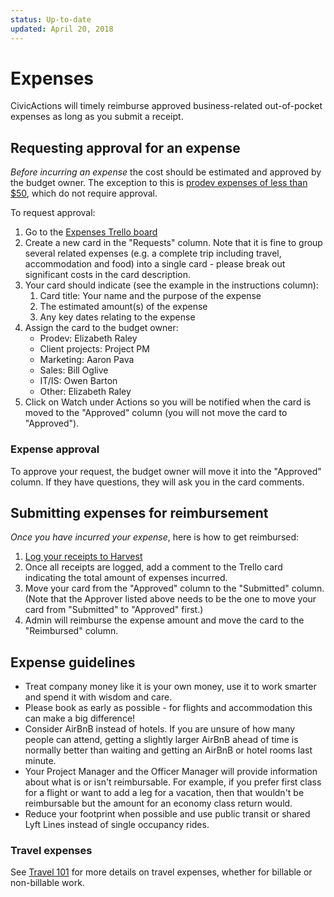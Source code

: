 ```yaml
---
status: Up-to-date
updated: April 20, 2018
---
```


# Expenses

CivicActions will timely reimburse approved business-related out-of-pocket expenses as long as you submit a receipt.

## Requesting approval for an expense

<!-- prettier-ignore -->
_Before incurring an expense_ the cost should be estimated and approved by the budget owner. The exception to this is [prodev expenses of less than $50](prodev.md#your-prodev-budget), which do not require approval.

To request approval:

1.  Go to the [Expenses Trello board](https://trello.com/b/2b6lZZ2Q/expenses)
2.  Create a new card in the "Requests" column. Note that it is fine to group several related expenses (e.g. a complete trip including travel, accommodation and food) into a single card - please break out significant costs in the card description.
3.  Your card should indicate (see the example in the instructions column):
    1.  Card title: Your name and the purpose of the expense
    2.  The estimated amount(s) of the expense
    3.  Any key dates relating to the expense
4.  Assign the card to the budget owner:
    - Prodev: Elizabeth Raley
    - Client projects: Project PM
    - Marketing: Aaron Pava
    - Sales: Bill Oglive
    - IT/IS: Owen Barton
    - Other: Elizabeth Raley
5.  Click on Watch under Actions so you will be notified when the card is moved to the "Approved" column (you will not move the card to "Approved").

### Expense approval

To approve your request, the budget owner will move it into the "Approved" column. If they have questions, they will ask you in the card comments.

## Submitting expenses for reimbursement

_Once you have incurred your expense_, here is how to get reimbursed:

1.  [Log your receipts to Harvest](../050-how-we-work/tools/harvest.md#tracking-expenses)
2.  Once all receipts are logged, add a comment to the Trello card indicating the total amount of expenses incurred.
3.  Move your card from the "Approved" column to the "Submitted" column. (Note that the Approver listed above needs to be the one to move your card from "Submitted" to "Approved" first.)
4.  Admin will reimburse the expense amount and move the card to the "Reimbursed" column.

## Expense guidelines

- Treat company money like it is your own money, use it to work smarter and spend it with wisdom and care.
- Please book as early as possible - for flights and accommodation this can make a big difference!
- Consider AirBnB instead of hotels. If you are unsure of how many people can attend, getting a slightly larger AirBnB ahead of time is normally better than waiting and getting an AirBnB or hotel rooms last minute.
- Your Project Manager and the Officer Manager will provide information about what is or isn't reimbursable. For example, if you prefer first class for a flight or want to add a leg for a vacation, then that wouldn't be reimbursable but the amount for an economy class return would.
- Reduce your footprint when possible and use public transit or shared Lyft Lines instead of single occupancy rides.

### Travel expenses

See [Travel 101](travel-101.md) for more details on travel expenses, whether for billable or non-billable work.
